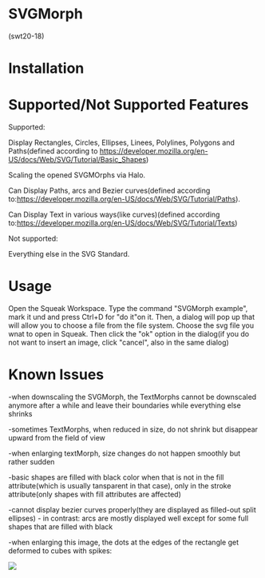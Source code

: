 # SVGMorph
(swt20-18)

# Installation

# Supported/Not Supported Features

Supported:

Display Rectangles, Circles, Ellipses, Linees, Polylines, Polygons and Paths(defined according to https://developer.mozilla.org/en-US/docs/Web/SVG/Tutorial/Basic_Shapes)

Scaling the opened SVGMOrphs via Halo.

Can Display Paths, arcs and Bezier curves(defined according to:https://developer.mozilla.org/en-US/docs/Web/SVG/Tutorial/Paths).

Can Display Text in various ways(like curves)(defined according to:https://developer.mozilla.org/en-US/docs/Web/SVG/Tutorial/Texts)

Not supported:

Everything else in the SVG Standard.

# Usage

Open the Squeak Workspace. Type the command "SVGMorph example", mark it und and press Ctrl+D for "do it"on it. Then, a dialog will pop up that will allow you to choose a file from the file system. Choose the svg file you wnat to open in Squeak. Then click the "ok" option in the dialog(if you do not want to insert an image, click "cancel", also in the same dialog)

# Known Issues

-when downscaling the SVGMorph, the TextMorphs cannot be downscaled anymore after a while and leave their boundaries while everything else 
shrinks

-sometimes TextMorphs, when reduced in size, do not shrink but disappear upward from the field of view

-when enlarging textMorph, size changes do not happen smoothly but rather sudden

-basic shapes are filled with black color when that is not in the fill attribute(which is usually tansparent in that case), only in the stroke attribute(only shapes with fill attributes are affected)

-cannot display bezier curves properly(they are displayed as filled-out split ellipses) - in contrast: arcs are mostly displayed well except for some full shapes that are filled with black

-when enlarging this image, the dots at the edges of the rectangle get deformed to cubes with spikes:

![](https://raw.githubusercontent.com/hpi-swa-teaching/SVGMorph/dev/docs/issues/deformed_circles.svg)

